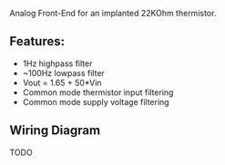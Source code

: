Analog Front-End for an implanted 22KOhm thermistor.


## Features:
* 1Hz highpass filter
* ~100Hz lowpass filter
* Vout = 1.65 + 50\*Vin
* Common mode thermistor input filtering
* Common mode supply voltage filtering

## Wiring Diagram
TODO
